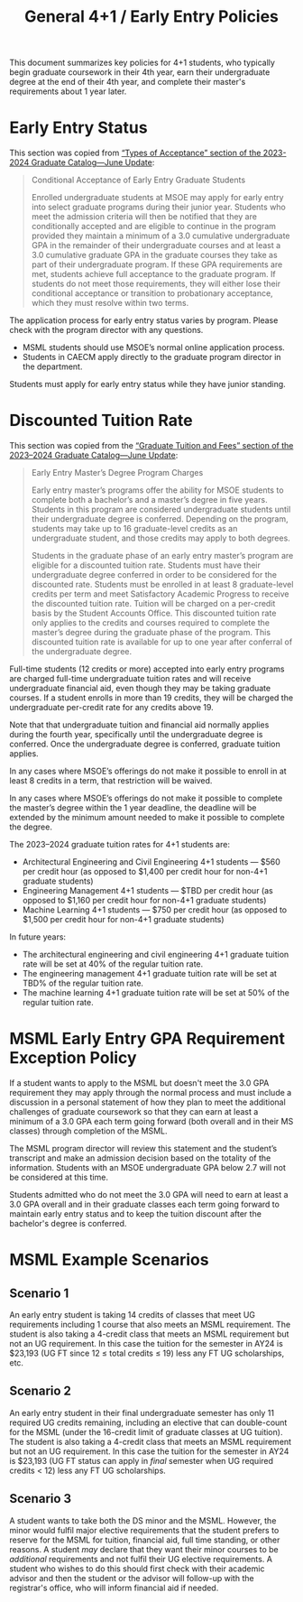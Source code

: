 ﻿---
title: "General 4+1 / Early Entry Policies"
---

This document summarizes key policies for 4+1 students, who typically begin graduate coursework in their 4th year, earn their undergraduate degree at the end of their 4th year, and complete their master's requirements about 1 year later.

# Early Entry Status

This section was copied from [“Types of Acceptance” section of the 2023-2024 Graduate Catalog—June Update](https://catalog.msoe.edu/content.php?catoid=36&navoid=1157#Types_of_Acceptance):

> Conditional Acceptance of Early Entry Graduate Students
>
> Enrolled undergraduate students at MSOE may apply for early entry into select graduate programs during their junior year. Students who meet the admission criteria will then be notified that they are conditionally accepted and are eligible to continue in the program provided they maintain a minimum of a 3.0 cumulative undergraduate GPA in the remainder of their undergraduate courses and at least a 3.0 cumulative graduate GPA in the graduate courses they take as part of their undergraduate program. If these GPA requirements are met, students achieve full acceptance to the graduate program. If students do not meet those requirements, they will either lose their conditional acceptance or transition to probationary acceptance, which they must resolve within two terms.

The application process for early entry status varies by program. Please check with the program director with any questions.
* MSML students should use MSOE’s normal online application process.
* Students in CAECM apply directly to the graduate program director in the department.

Students must apply for early entry status while they have junior standing.

# Discounted Tuition Rate

This section was copied from the [“Graduate Tuition and Fees” section of the 2023–2024 Graduate Catalog—June Update](https://catalog.msoe.edu/content.php?catoid=36&navoid=1164#tuitionfees):
> Early Entry Master’s Degree Program Charges
>
> Early entry master’s programs offer the ability for MSOE students to complete both a bachelor’s and a master’s degree in five years. Students in this program are considered undergraduate students until their undergraduate degree is conferred. Depending on the program, students may take up to 16 graduate-level credits as an undergraduate student, and those credits may apply to both degrees.
>
> Students in the graduate phase of an early entry master’s program are eligible for a discounted tuition rate. Students must have their undergraduate degree conferred in order to be considered for the discounted rate. Students must be enrolled in at least 8 graduate-level credits per term and meet Satisfactory Academic Progress to receive the discounted tuition rate. Tuition will be charged on a per-credit basis by the Student Accounts Office. This discounted tuition rate only applies to the credits and courses required to complete the master’s degree during the graduate phase of the program. This discounted tuition rate is available for up to one year after conferral of the undergraduate degree.

Full-time students (12 credits or more) accepted into early entry programs are charged full-time undergraduate tuition rates and will receive undergraduate financial aid, even though they may be taking graduate courses. If a student enrolls in more than 19 credits, they will be charged the undergraduate per-credit rate for any credits above 19.

Note that that undergraduate tuition and financial aid normally applies during the fourth year, specifically until the undergraduate degree is conferred. Once the undergraduate degree is conferred, graduate tuition applies.

In any cases where MSOE’s offerings do not make it possible to enroll in at least 8 credits in a term, that restriction will be waived.

In any cases where MSOE’s offerings do not make it possible to complete the master’s degree within the 1 year deadline, the deadline will be extended by the minimum amount needed to make it possible to complete the degree.

The 2023–2024 graduate tuition rates for 4+1 students are:
* Architectural Engineering and Civil Engineering 4+1 students — $560 per credit hour (as opposed to $1,400 per credit hour for non-4+1 graduate students)
* Engineering Management 4+1 students — $TBD per credit hour (as opposed to $1,160 per credit hour for non-4+1 graduate students)
* Machine Learning 4+1 students — $750 per credit hour (as opposed to $1,500 per credit hour for non-4+1 graduate students)

In future years:
* The architectural engineering and civil engineering 4+1 graduate tuition rate will be set at 40% of the regular tuition rate.
* The engineering management 4+1 graduate tuition rate will be set at TBD% of the regular tuition rate.
* The machine learning 4+1 graduate tuition rate will be set at 50% of the regular tuition rate.

# MSML Early Entry GPA Requirement Exception Policy

If a student wants to apply to the MSML but doesn't meet the 3.0 GPA requirement they may apply through the normal process and must include a discussion in a personal statement of how they plan to meet the additional challenges of graduate coursework so that they can earn at least a minimum of a 3.0 GPA each term going forward (both overall and in their MS classes) through completion of the MSML.

The MSML program director will review this statement and the student’s transcript and make an admission decision based on the totality of the information. Students with an MSOE undergraduate GPA below 2.7 will not be considered at this time.

Students admitted who do not meet the 3.0 GPA will need to earn at least a 3.0 GPA overall and in their graduate classes each term going forward to maintain early entry status and to keep the tuition discount after the bachelor's degree is conferred.

# MSML Example Scenarios

## Scenario 1

An early entry student is taking 14 credits of classes that meet UG requirements including 1 course that also meets an MSML requirement. The student is also taking a 4-credit class that meets an MSML requirement but not an UG requirement. In this case the tuition for the semester in AY24 is $23,193 (UG FT since 12 ≤ total credits ≤ 19) less any FT UG scholarships, etc.

## Scenario 2

An early entry student in their final undergraduate semester has only 11 required UG credits remaining, including an elective that can double-count for the MSML (under the 16-credit limit of graduate classes at UG tuition). The student is also taking a 4-credit class that meets an MSML requirement but not an UG requirement. In this case the tuition for the semester in AY24 is $23,193 (UG FT status can apply in *final* semester when UG required credits < 12) less any FT UG scholarships.

## Scenario 3

A student wants to take both the DS minor and the MSML. However, the minor would fulfil major elective requirements that the student prefers to reserve for the MSML for tuition, financial aid, full time standing, or other reasons. A student *may* declare that they want their minor courses to be *additional* requirements and not fulfil their UG elective requirements. A student who wishes to do this should first check with their academic advisor and then the student or the advisor will follow-up with the registrar's office, who will inform financial aid if needed.

